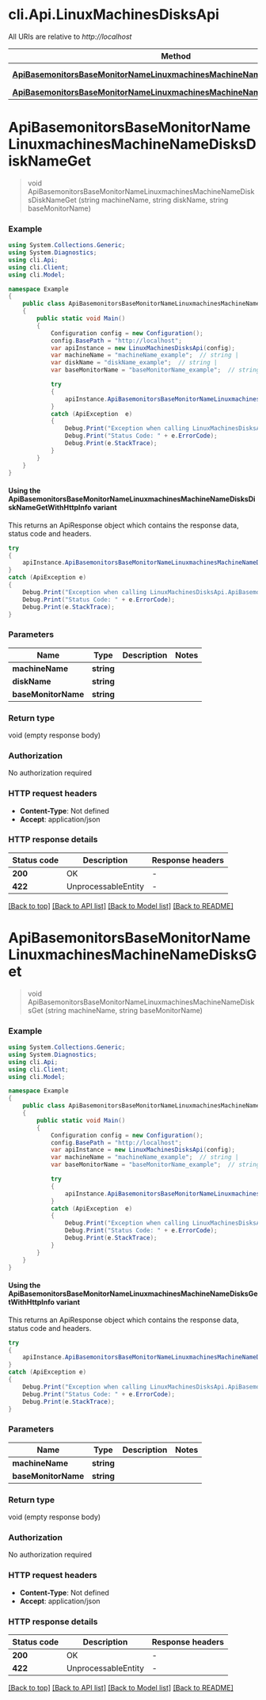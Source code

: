# cli.Api.LinuxMachinesDisksApi

All URIs are relative to *http://localhost*

| Method | HTTP request | Description |
|--------|--------------|-------------|
| [**ApiBasemonitorsBaseMonitorNameLinuxmachinesMachineNameDisksDiskNameGet**](LinuxMachinesDisksApi.md#apibasemonitorsbasemonitornamelinuxmachinesmachinenamedisksdisknameget) | **GET** /api/basemonitors/{baseMonitorName}/linuxmachines/{machineName}/disks/{diskName} |  |
| [**ApiBasemonitorsBaseMonitorNameLinuxmachinesMachineNameDisksGet**](LinuxMachinesDisksApi.md#apibasemonitorsbasemonitornamelinuxmachinesmachinenamedisksget) | **GET** /api/basemonitors/{baseMonitorName}/linuxmachines/{machineName}/disks |  |

<a id="apibasemonitorsbasemonitornamelinuxmachinesmachinenamedisksdisknameget"></a>
# **ApiBasemonitorsBaseMonitorNameLinuxmachinesMachineNameDisksDiskNameGet**
> void ApiBasemonitorsBaseMonitorNameLinuxmachinesMachineNameDisksDiskNameGet (string machineName, string diskName, string baseMonitorName)



### Example
```csharp
using System.Collections.Generic;
using System.Diagnostics;
using cli.Api;
using cli.Client;
using cli.Model;

namespace Example
{
    public class ApiBasemonitorsBaseMonitorNameLinuxmachinesMachineNameDisksDiskNameGetExample
    {
        public static void Main()
        {
            Configuration config = new Configuration();
            config.BasePath = "http://localhost";
            var apiInstance = new LinuxMachinesDisksApi(config);
            var machineName = "machineName_example";  // string | 
            var diskName = "diskName_example";  // string | 
            var baseMonitorName = "baseMonitorName_example";  // string | 

            try
            {
                apiInstance.ApiBasemonitorsBaseMonitorNameLinuxmachinesMachineNameDisksDiskNameGet(machineName, diskName, baseMonitorName);
            }
            catch (ApiException  e)
            {
                Debug.Print("Exception when calling LinuxMachinesDisksApi.ApiBasemonitorsBaseMonitorNameLinuxmachinesMachineNameDisksDiskNameGet: " + e.Message);
                Debug.Print("Status Code: " + e.ErrorCode);
                Debug.Print(e.StackTrace);
            }
        }
    }
}
```

#### Using the ApiBasemonitorsBaseMonitorNameLinuxmachinesMachineNameDisksDiskNameGetWithHttpInfo variant
This returns an ApiResponse object which contains the response data, status code and headers.

```csharp
try
{
    apiInstance.ApiBasemonitorsBaseMonitorNameLinuxmachinesMachineNameDisksDiskNameGetWithHttpInfo(machineName, diskName, baseMonitorName);
}
catch (ApiException e)
{
    Debug.Print("Exception when calling LinuxMachinesDisksApi.ApiBasemonitorsBaseMonitorNameLinuxmachinesMachineNameDisksDiskNameGetWithHttpInfo: " + e.Message);
    Debug.Print("Status Code: " + e.ErrorCode);
    Debug.Print(e.StackTrace);
}
```

### Parameters

| Name | Type | Description | Notes |
|------|------|-------------|-------|
| **machineName** | **string** |  |  |
| **diskName** | **string** |  |  |
| **baseMonitorName** | **string** |  |  |

### Return type

void (empty response body)

### Authorization

No authorization required

### HTTP request headers

 - **Content-Type**: Not defined
 - **Accept**: application/json


### HTTP response details
| Status code | Description | Response headers |
|-------------|-------------|------------------|
| **200** | OK |  -  |
| **422** | UnprocessableEntity |  -  |

[[Back to top]](#) [[Back to API list]](../README.md#documentation-for-api-endpoints) [[Back to Model list]](../README.md#documentation-for-models) [[Back to README]](../README.md)

<a id="apibasemonitorsbasemonitornamelinuxmachinesmachinenamedisksget"></a>
# **ApiBasemonitorsBaseMonitorNameLinuxmachinesMachineNameDisksGet**
> void ApiBasemonitorsBaseMonitorNameLinuxmachinesMachineNameDisksGet (string machineName, string baseMonitorName)



### Example
```csharp
using System.Collections.Generic;
using System.Diagnostics;
using cli.Api;
using cli.Client;
using cli.Model;

namespace Example
{
    public class ApiBasemonitorsBaseMonitorNameLinuxmachinesMachineNameDisksGetExample
    {
        public static void Main()
        {
            Configuration config = new Configuration();
            config.BasePath = "http://localhost";
            var apiInstance = new LinuxMachinesDisksApi(config);
            var machineName = "machineName_example";  // string | 
            var baseMonitorName = "baseMonitorName_example";  // string | 

            try
            {
                apiInstance.ApiBasemonitorsBaseMonitorNameLinuxmachinesMachineNameDisksGet(machineName, baseMonitorName);
            }
            catch (ApiException  e)
            {
                Debug.Print("Exception when calling LinuxMachinesDisksApi.ApiBasemonitorsBaseMonitorNameLinuxmachinesMachineNameDisksGet: " + e.Message);
                Debug.Print("Status Code: " + e.ErrorCode);
                Debug.Print(e.StackTrace);
            }
        }
    }
}
```

#### Using the ApiBasemonitorsBaseMonitorNameLinuxmachinesMachineNameDisksGetWithHttpInfo variant
This returns an ApiResponse object which contains the response data, status code and headers.

```csharp
try
{
    apiInstance.ApiBasemonitorsBaseMonitorNameLinuxmachinesMachineNameDisksGetWithHttpInfo(machineName, baseMonitorName);
}
catch (ApiException e)
{
    Debug.Print("Exception when calling LinuxMachinesDisksApi.ApiBasemonitorsBaseMonitorNameLinuxmachinesMachineNameDisksGetWithHttpInfo: " + e.Message);
    Debug.Print("Status Code: " + e.ErrorCode);
    Debug.Print(e.StackTrace);
}
```

### Parameters

| Name | Type | Description | Notes |
|------|------|-------------|-------|
| **machineName** | **string** |  |  |
| **baseMonitorName** | **string** |  |  |

### Return type

void (empty response body)

### Authorization

No authorization required

### HTTP request headers

 - **Content-Type**: Not defined
 - **Accept**: application/json


### HTTP response details
| Status code | Description | Response headers |
|-------------|-------------|------------------|
| **200** | OK |  -  |
| **422** | UnprocessableEntity |  -  |

[[Back to top]](#) [[Back to API list]](../README.md#documentation-for-api-endpoints) [[Back to Model list]](../README.md#documentation-for-models) [[Back to README]](../README.md)

